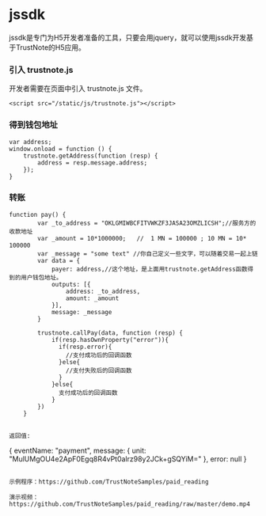 # jssdk

jssdk是专门为H5开发者准备的工具，只要会用jquery，就可以使用jssdk开发基于TrustNote的H5应用。

### 引入 trustnote.js

开发者需要在页面中引入 trustnote.js 文件。

```
<script src="/static/js/trustnote.js"></script>
```

### 得到钱包地址

```
var address;
window.onload = function () {
    trustnote.getAddress(function (resp) {
        address = resp.message.address;
    });
}
```

### 转账

```
function pay() {
        var _to_address = "OKLGMIWBCFITVWKZF3JASA23OMZLICSH";//服务方的收款地址
        var _amount = 10*1000000;   //  1 MN = 100000 ; 10 MN = 10* 100000
        var _message = "some text" //你自己定义一些文字，可以随着交易一起上链
        var data = {
            payer: address,//这个地址，是上面用trustnote.getAddress函数得到的用户钱包地址。
            outputs: [{
                address: _to_address,
                amount: _amount
            }],
            message: _message
        }
        
        trustnote.callPay(data, function (resp) {
            if(resp.hasOwnProperty("error")){
              if(resp.error){
                //支付成功后的回调函数
              }else{
                //支付失败后的回调函数
              }
            }else{
              支付成功后的回调函数
            }
        })
    }
```

```

返回值:

```
{
  eventName: "payment",
  message: {
    unit: "MulUMgOU4e2ApF0Egq8R4vPt0alrz98y2JCk+gSQYiM="
  },
  error: null
}
```

示例程序：https://github.com/TrustNoteSamples/paid_reading

演示视频：https://github.com/TrustNoteSamples/paid_reading/raw/master/demo.mp4

